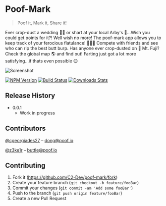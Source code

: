 # Poof-Mark
> Poof it, Mark it, Share it!

Ever crop-dust a wedding :bride_with_veil: or shart at your local Arby's :hamburger:...Wish you could get points for it?! Well wish no more! The poof-mark app allows you to keep track of your ferocious flatulance! :walking_woman::dash: Compete with friends and see who can rip the best butt burp. Has anyone ever crop-dusted on :mount_fuji: Mt. Fuji? Check the global map :earth_americas: and find out! Farting just got a lot more satisfying...if thats even possible :wink:

![Screenshot](https://i.ibb.co/qFn6PJx/Image-1-10-20-at-3-11-PM.jpg)

[![NPM Version][npm-image]][npm-url]
[![Build Status][travis-image]][travis-url]
[![Downloads Stats][npm-downloads]][npm-url]

## Release History

* 0.0.1
    * Work in progress

## Contributors

[@cgeorgiades27](https://github.com/cgeorgiades27) – dong@poof.io

[@z3ke1r](https://github.com/z3ke1r) – buttle@poof.io


## Contributing

1. Fork it (<https://github.com/C2-Dev/poof-mark/fork>)
2. Create your feature branch (`git checkout -b feature/fooBar`)
3. Commit your changes (`git commit -am 'Add some fooBar'`)
4. Push to the branch (`git push origin feature/fooBar`)
5. Create a new Pull Request

<!-- Markdown link & img dfn's -->
[npm-image]: https://img.shields.io/npm/v/datadog-metrics.svg?style=flat-square
[npm-url]: https://npmjs.org/package/datadog-metrics
[npm-downloads]: https://img.shields.io/npm/dm/datadog-metrics.svg?style=flat-square
[travis-image]: https://img.shields.io/travis/dbader/node-datadog-metrics/master.svg?style=flat-square
[travis-url]: https://travis-ci.org/dbader/node-datadog-metrics
[wiki]: https://github.com/yourname/yourproject/wiki

